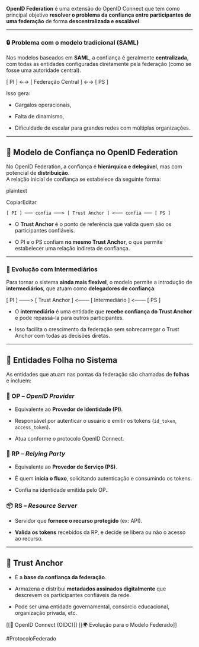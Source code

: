 **OpenID Federation** é uma extensão do OpenID Connect que tem como principal objetivo **resolver o problema da confiança entre participantes de uma federação** de forma **descentralizada e escalável**.

---

### 🔒 Problema com o modelo tradicional (SAML)

Nos modelos baseados em **SAML**, a confiança é geralmente **centralizada**, com todas as entidades configuradas diretamente pela federação (como se fosse uma autoridade central).

[ PI ] ←→ [ Federação Central ] ←→ [ PS ]

Isso gera:

- Gargalos operacionais,
    
- Falta de dinamismo,
    
- Dificuldade de escalar para grandes redes com múltiplas organizações.
    

---

## 🧭 Modelo de Confiança no OpenID Federation

No OpenID Federation, a confiança é **hierárquica e delegável**, mas com potencial de **distribuição**.  
A relação inicial de confiança se estabelece da seguinte forma:

plaintext

CopiarEditar

`[ PI ] ─── confia ───> [ Trust Anchor ] <─── confia ─── [ PS ]`

- O **Trust Anchor** é o ponto de referência que valida quem são os participantes confiáveis.
    
- O PI e o PS confiam **no mesmo Trust Anchor**, o que permite estabelecer uma relação indireta de confiança.
    

---

### 🔁 Evolução com Intermediários

Para tornar o sistema **ainda mais flexível**, o modelo permite a introdução de **intermediários**, que atuam como **delegadores de confiança**:

[ PI ] ───> [ Trust Anchor ] <─── [ Intermediário ] <─── [ PS ]

- O **intermediário** é uma entidade que **recebe confiança do Trust Anchor** e pode repassá-la para outros participantes.
    
- Isso facilita o crescimento da federação sem sobrecarregar o Trust Anchor com todas as decisões diretas.
    

---

## 🍃 Entidades Folha no Sistema

As entidades que atuam nas pontas da federação são chamadas de **folhas** e incluem:

### 🔑 OP – _OpenID Provider_

- Equivalente ao **Provedor de Identidade (PI)**.
    
- Responsável por autenticar o usuário e emitir os tokens (`id_token`, `access_token`).
    
- Atua conforme o protocolo OpenID Connect.
    

### 🧾 RP – _Relying Party_

- Equivalente ao **Provedor de Serviço (PS)**.
    
- É quem **inicia o fluxo**, solicitando autenticação e consumindo os tokens.
    
- Confia na identidade emitida pelo OP.
    

### 📦 RS – _Resource Server_

- Servidor que **fornece o recurso protegido** (ex: API).
    
- **Valida os tokens** recebidos da RP, e decide se libera ou não o acesso ao recurso.
    

---

## 🧱 Trust Anchor

- É a **base da confiança da federação**.
    
- Armazena e distribui **metadados assinados digitalmente** que descrevem os participantes confiáveis da rede.
    
- Pode ser uma entidade governamental, consórcio educacional, organização privada, etc.

[[🧠 OpenID Connect (OIDC)]]
[[🌍 Evolução para o Modelo Federado]]

#ProtocoloFederado 
